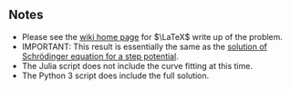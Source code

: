 ## Notes
- Please see the [wiki home page](https://github.com/spyderkam/1D-Unbound-Scattering/wiki) for $\LaTeX$ write up of the problem.
- IMPORTANT: This result is essentially the same as the [solution of Schrödinger equation for a step potential](https://en.wikipedia.org/wiki/Solution_of_Schr%C3%B6dinger_equation_for_a_step_potential).
- The Julia script does not include the curve fitting at this time.
- The Python 3 script does include the full solution.
